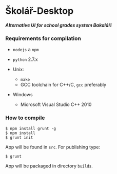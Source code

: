 # Školář-Desktop
**_Alternative UI for school grades system Bakaláři_**

### Requirements for compilation

* `nodejs` a `npm`
* `python` 2.7.x

* Unix:
    * `make` 
    * GCC toolchain for C++/C, `gcc` preferably
* Windows
    * Microsoft Visual Studio C++ 2010
    
### How to compile 
```
$ npm install grunt -g
$ npm install
$ grunt init
```
App will be found in `src`. For publishing type:
```
$ grunt
```
App will be packaged in directory `builds`.
